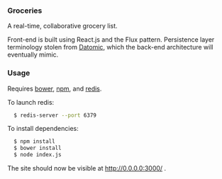 ### Groceries

A real-time, collaborative grocery list.

Front-end is built using React.js and the Flux pattern. Persistence layer terminology stolen from [Datomic](http://www.datomic.com/), which the back-end architecture will eventually mimic.

### Usage

Requires [bower](http://bower.io/), [npm](https://www.npmjs.com/), and [redis](http://redis.io/).

To launch redis:
```bash
  $ redis-server --port 6379
```

To install dependencies:
```bash
  $ npm install
  $ bower install
  $ node index.js
```

The site should now be visible at http://0.0.0.0:3000/ .


